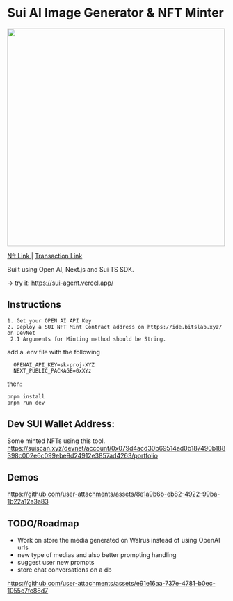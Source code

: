 # Sui AI Image Generator & NFT Minter


<img src="https://github.com/user-attachments/assets/24238988-b742-4125-8ac9-406dcb73b5bd" width="500" height="500" />

<a href="https://suiscan.xyz/devnet/object/0xf2815f0c81ef92a045842ae8c645308366367fc5f5ab40d563735611a9062761/tx-blocks" target="blank"> Nft Link </a> |  <a href="https://suiscan.xyz/devnet/tx/7e4JH3fvRpgM7Ww2piGn8i44ZKK24uZo3rBhnJbnR6J4" target="blank"> Transaction Link </a>



Built using Open AI, Next.js and Sui TS SDK.


-> try it: https://sui-agent.vercel.app/


## Instructions

```
1. Get your OPEN AI API Key
2. Deploy a SUI NFT Mint Contract address on https://ide.bitslab.xyz/ on DevNet
 2.1 Arguments for Minting method should be String.
```

add a .env file with the following

```
  OPENAI_API_KEY=sk-proj-XYZ
  NEXT_PUBLIC_PACKAGE=0xXYz
```

then:

```
pnpm install
pnpm run dev
```


## Dev SUI Wallet Address:

Some minted NFTs using this tool.
https://suiscan.xyz/devnet/account/0x079d4acd30b69514ad0b187490b188398c002e6c099ebe9d24912e3857ad4263/portfolio


## Demos

https://github.com/user-attachments/assets/8e1a9b6b-eb82-4922-99ba-1b22a12a3a83

## TODO/Roadmap

- Work on store the media generated on Walrus instead of using OpenAI urls
- new type of medias and also better prompting handling
- suggest user new prompts
- store chat conversations on a db



https://github.com/user-attachments/assets/e91e16aa-737e-4781-b0ec-1055c7fc88d7

